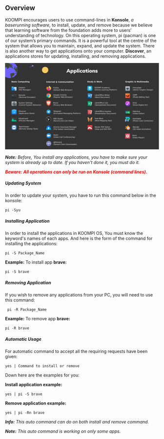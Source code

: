 ## Overview
KOOMPI encourages users to use command-lines in **Konsole**, *a baserunning software,* to install, update, and remove because we believe that learning software from the foundation adds more to users’ understanding of technology. On this operating system, pi (pacman) is one of our system’s primary commands. It is a powerful tool at the centre of the system that allows you to maintain, expand, and update the system. There is also another way to get applications onto your computer.
**Discover**, an applications stores for updating, installing, and removing applications. 

![Image](/public/Images/Application1000.png)

***Note:*** *Before, You install any applications, you have to make sure your system is already up to date. If you haven't done it, you must do it.*

***<p style="color:red;">Beware: All operations can only be run on Konsole (command lines).</p>***

##### Updating System
In order to update your system, you have to run this command below in the konsole:
```
pi -Syu
```
##### Installing Application
In order to install the applications in KOOMPI OS, You must know the keyword's names of each apps. And here is the form of the command for installing the applications:
```
pi -S Package_Name
```
**Example:**
To install app **brave:**
```
pi -S brave
```
##### Removing Application
If you wish to remove any applications from your PC, you will need to use this command:
```
 pi -R Package_Name
```
**Example:**
To remove app **brave:**
```
pi -R brave
```
##### Automatic Usage
For automatic command to accept all the requiring requests have been given:
```
yes | Command to install or remove
```
Down here are the examples for you:

**Install application example:**
   ```
   yes | pi -S brave
   ```

**Remove application example:**
  ```
  yes | pi -Rn brave
  ```

***Info:*** *This auto command can do on both install and remove command.*

***Note:*** *This auto command is working on only some apps.*


